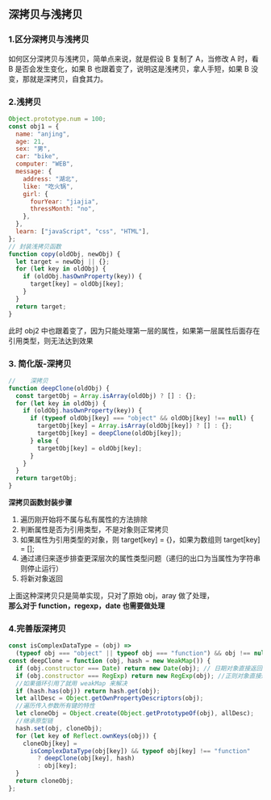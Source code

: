 ## 深拷贝与浅拷贝

### 1.区分深拷贝与浅拷贝

如何区分深拷贝与浅拷贝，简单点来说，就是假设 B 复制了 A，当修改 A 时，看 B 是否会发生变化，如果 B 也跟着变了，说明这是浅拷贝，拿人手短，如果 B 没变，那就是深拷贝，自食其力。

### 2.浅拷贝

```javascript
Object.prototype.num = 100;
const obj1 = {
  name: "anjing",
  age: 21,
  sex: "男",
  car: "bike",
  computer: "WEB",
  message: {
    address: "湖北",
    like: "吃火锅",
    girl: {
      fourYear: "jiajia",
      thressMonth: "no",
    },
  },
  learn: ["javaScript", "css", "HTML"],
};
// 封装浅拷贝函数
function copy(oldObj, newObj) {
  let target = newObj || {};
  for (let key in oldObj) {
    if (oldObj.hasOwnProperty(key)) {
      target[key] = oldObj[key];
    }
  }
  return target;
}
```

此时 obj2 中也跟着变了，因为只能处理第一层的属性，如果第一层属性后面存在引用类型，则无法达到效果

### 3. 简化版-深拷贝

```javascript
//    深拷贝
function deepClone(oldObj) {
  const targetObj = Array.isArray(oldObj) ? [] : {};
  for (let key in oldObj) {
    if (oldObj.hasOwnProperty(key)) {
      if (typeof oldObj[key] === "object" && oldObj[key] !== null) {
        targetObj[key] = Array.isArray(oldObj[key]) ? [] : {};
        targetObj[key] = deepClone(oldObj[key]);
      } else {
        targetObj[key] = oldObj[key];
      }
    }
  }
  return targetObj;
}
```

**深拷贝函数封装步骤**

1. 遍历刚开始将不属与私有属性的方法排除
2. 判断属性是否为引用类型，不是对象则正常拷贝
3. 如果属性为引用类型的对象，则 target[key] = {}，如果为数组则 target[key] = [];
4. 通过递归来逐步排查更深层次的属性类型问题（递归的出口为当属性为字符串则停止运行）
5. 将新对象返回

上面这种深拷贝只是简单实现，只对了原始 obj，aray 做了处理，<br />**那么对于 function，regexp，date 也需要做处理**

### 4.完善版深拷贝

```javascript
const isComplexDataType = (obj) =>
  (typeof obj === "object" || typeof obj === "function") && obj !== null;
const deepClone = function (obj, hash = new WeakMap()) {
  if (obj.constructor === Date) return new Date(obj); // 日期对象直接返回一个新的日期对象
  if (obj.constructor === RegExp) return new RegExp(obj); //正则对象直接返回一个新的正则对象
  //如果循环引用了就用 weakMap 来解决
  if (hash.has(obj)) return hash.get(obj);
  let allDesc = Object.getOwnPropertyDescriptors(obj);
  //遍历传入参数所有键的特性
  let cloneObj = Object.create(Object.getPrototypeOf(obj), allDesc);
  //继承原型链
  hash.set(obj, cloneObj);
  for (let key of Reflect.ownKeys(obj)) {
    cloneObj[key] =
      isComplexDataType(obj[key]) && typeof obj[key] !== "function"
        ? deepClone(obj[key], hash)
        : obj[key];
  }
  return cloneObj;
};
```
